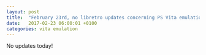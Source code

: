 ```yaml
---
layout: post
title:  "February 23rd, no libretro updates concerning PS Vita emulation and emulators"
date:   2017-02-23 06:00:01 +0100
categories: vita emulation
---
```


No updates today!
